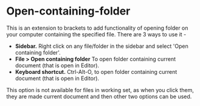 Open-containing-folder
======================

This is an extension to brackets to add functionality of opening folder on your computer
containing the specified file. There are 3 ways to use it - 

* **Sidebar.** Right click on any file/folder in the sidebar and select 'Open containing folder'.
* **File > Open containing folder** To open folder containing current document (that is open in Editor).
* **Keyboard shortcut.** Ctrl-Alt-O, to open folder containing current document (that is open in Editor).

This option is not available for files in working set, as when you click them, they are made current document
and then other two options can be used.
